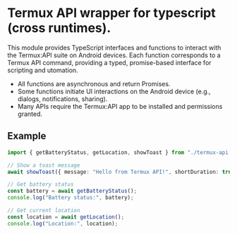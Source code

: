 # Termux API wrapper for typescript (cross runtimes).

This module provides TypeScript interfaces and functions to interact with the
Termux:API suite on Android devices. Each function corresponds to a Termux API
command, providing a typed, promise-based interface for scripting and utomation.

- All functions are asynchronous and return Promises.
- Some functions initiate UI interactions on the Android device (e.g., dialogs,
  notifications, sharing).
- Many APIs require the Termux:API app to be installed and permissions granted.

## Example

```ts
import { getBatteryStatus, getLocation, showToast } from "./termux-api.ts";

// Show a toast message
await showToast({ message: "Hello from Termux API!", shortDuration: true });

// Get battery status
const battery = await getBatteryStatus();
console.log("Battery status:", battery);

// Get current location
const location = await getLocation();
console.log("Location:", location);
```
